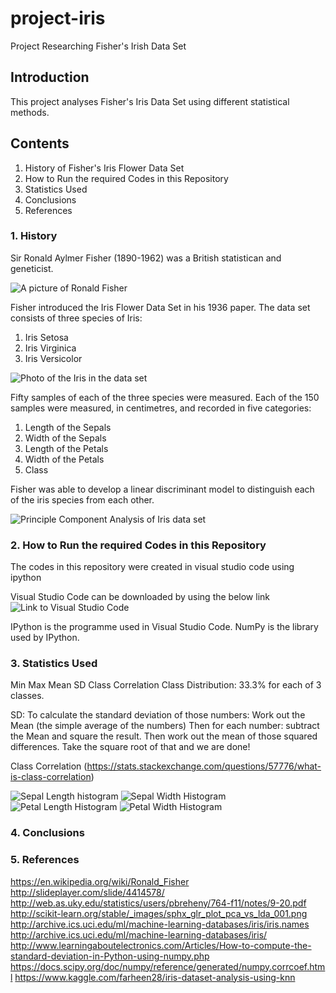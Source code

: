 # project-iris
Project Researching Fisher's Irish Data Set

## Introduction
This project analyses Fisher's Iris Data Set using different statistical methods.

## Contents
1. History of Fisher's Iris Flower Data Set
2. How to Run the required Codes in this Repository
3. Statistics Used
4. Conclusions
5. References

### 1. History
Sir Ronald Aylmer Fisher (1890-1962) was a British statistican and geneticist.

![A picture of Ronald Fisher](fisher.jpg)

Fisher introduced the Iris Flower Data Set in his 1936 paper.  The data set consists of three species of Iris:
1. Iris Setosa
2. Iris Virginica
3. Iris Versicolor

![Photo of the Iris in the data set](Iris.jpg)

Fifty samples of each of the three species were measured.  Each of the 150 samples were measured, in centimetres, and recorded in five categories:
1. Length of the Sepals
2. Width of the Sepals
3. Length of the Petals
4. Width of the Petals
5. Class

Fisher was able to develop a linear discriminant model to distinguish each of the iris species from each other.

![Principle Component Analysis of Iris data set](scatterplot.jpg)

### 2. How to Run the required Codes in this Repository
The codes in this repository were created in visual studio code using ipython

Visual Studio Code can be downloaded by using the below link
![Link to Visual Studio Code](https://code.visualstudio.com/download)

IPython is the programme used in Visual Studio Code.  NumPy is the library used by IPython.

### 3. Statistics Used
Min  Max   Mean    SD   Class Correlation
Class Distribution: 33.3% for each of 3 classes.

SD: To calculate the standard deviation of those numbers:
Work out the Mean (the simple average of the numbers)
Then for each number: subtract the Mean and square the result.
Then work out the mean of those squared differences.
Take the square root of that and we are done!

Class Correlation (https://stats.stackexchange.com/questions/57776/what-is-class-correlation)

![Sepal Length histogram](https://github.com/colettegallagher/project-iris/blob/master/Sepal%20length.jpg)
![Sepal Width Histogram](https://github.com/colettegallagher/project-iris/blob/master/Sepal%20Width.jpeg)
![Petal Length Histogram](https://github.com/colettegallagher/project-iris/blob/master/Petal%20Length.jpeg)
![Petal Width Histogram](https://github.com/colettegallagher/project-iris/blob/master/Petal%20Width.jpeg)





### 4. Conclusions


### 5. References
https://en.wikipedia.org/wiki/Ronald_Fisher
http://slideplayer.com/slide/4414578/
http://web.as.uky.edu/statistics/users/pbreheny/764-f11/notes/9-20.pdf
http://scikit-learn.org/stable/_images/sphx_glr_plot_pca_vs_lda_001.png
http://archive.ics.uci.edu/ml/machine-learning-databases/iris/iris.names
http://archive.ics.uci.edu/ml/machine-learning-databases/iris/
http://www.learningaboutelectronics.com/Articles/How-to-compute-the-standard-deviation-in-Python-using-numpy.php
https://docs.scipy.org/doc/numpy/reference/generated/numpy.corrcoef.html
https://www.kaggle.com/farheen28/iris-dataset-analysis-using-knn


